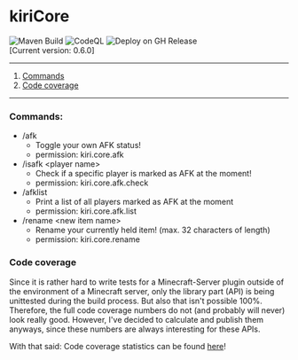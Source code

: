 # kiriCore
![Maven Build](https://github.com/kiriDevs/kiriCore/workflows/Maven%20Build/badge.svg)
![CodeQL](https://github.com/kiriDevs/kiriCore/workflows/CodeQL/badge.svg)
![Deploy on GH Release](https://github.com/kiriDevs/kiriCore/workflows/Deploy%20on%20GH%20Release/badge.svg)
<br>
[Current version: 0.6.0]

---

1. [Commands](#commands)
2. [Code coverage](#code-coverage)

---

### Commands:
- /afk
  - Toggle your own AFK status!
  - permission: kiri.core.afk
- /isafk \<player name>
  - Check if a specific player is marked as AFK at the moment!
  - permission: kiri.core.afk.check
- /afklist
  - Print a list of all players marked as AFK at the moment
  - permission: kiri.core.afk.list
- /rename \<new item name>
  - Rename your currently held item! (max. 32 characters of length)
  - permission: kiri.core.rename


### Code coverage
Since it is rather hard to write tests for a Minecraft-Server plugin outside of the environment of a Minecraft server, only the library part (API) is being unittested during the build process. But also that isn't possible 100%. Therefore, the full code coverage numbers do not (and probably will never) look really good. However, I've decided to calculate and publish them anyways, since these numbers are always interesting for these APIs.

With that said:
Code coverage statistics can be found [here](https://codecov.io/gh/kiriDevs/kiriCore)!
